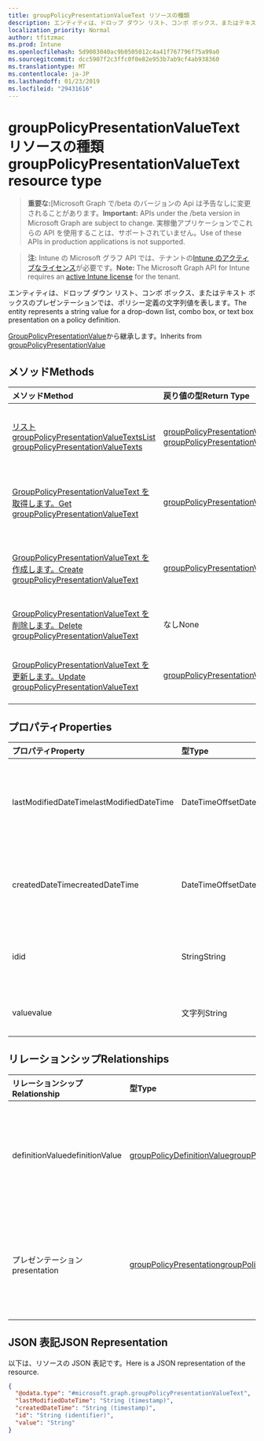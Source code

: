 ```yaml
---
title: groupPolicyPresentationValueText リソースの種類
description: エンティティは、ドロップ ダウン リスト、コンボ ボックス、またはテキスト ボックスのプレゼンテーションでは、ポリシー定義の文字列値を表します。
localization_priority: Normal
author: tfitzmac
ms.prod: Intune
ms.openlocfilehash: 5d9083040ac9b0505012c4a41f767796f75a99a0
ms.sourcegitcommit: dcc5907f2c3ffc0f0e82e953b7ab9cf4ab938360
ms.translationtype: MT
ms.contentlocale: ja-JP
ms.lasthandoff: 01/23/2019
ms.locfileid: "29431616"
---
```

# <a name="grouppolicypresentationvaluetext-resource-type"></a><span data-ttu-id="4bd00-103">groupPolicyPresentationValueText リソースの種類</span><span class="sxs-lookup"><span data-stu-id="4bd00-103">groupPolicyPresentationValueText resource type</span></span>

> <span data-ttu-id="4bd00-104">**重要な:**[Microsoft Graph で/beta のバージョンの Api は予告なしに変更されることがあります。</span><span class="sxs-lookup"><span data-stu-id="4bd00-104">**Important:** APIs under the /beta version in Microsoft Graph are subject to change.</span></span> <span data-ttu-id="4bd00-105">実稼働アプリケーションでこれらの API を使用することは、サポートされていません。</span><span class="sxs-lookup"><span data-stu-id="4bd00-105">Use of these APIs in production applications is not supported.</span></span>

> <span data-ttu-id="4bd00-106">**注:** Intune の Microsoft グラフ API では、テナントの[Intune のアクティブなライセンス](https://go.microsoft.com/fwlink/?linkid=839381)が必要です。</span><span class="sxs-lookup"><span data-stu-id="4bd00-106">**Note:** The Microsoft Graph API for Intune requires an [active Intune license](https://go.microsoft.com/fwlink/?linkid=839381) for the tenant.</span></span>

<span data-ttu-id="4bd00-107">エンティティは、ドロップ ダウン リスト、コンボ ボックス、またはテキスト ボックスのプレゼンテーションでは、ポリシー定義の文字列値を表します。</span><span class="sxs-lookup"><span data-stu-id="4bd00-107">The entity represents a string value for a drop-down list, combo box, or text box presentation on a policy definition.</span></span>


<span data-ttu-id="4bd00-108">[GroupPolicyPresentationValue](../resources/intune-grouppolicy-grouppolicypresentationvalue.md)から継承します。</span><span class="sxs-lookup"><span data-stu-id="4bd00-108">Inherits from [groupPolicyPresentationValue](../resources/intune-grouppolicy-grouppolicypresentationvalue.md)</span></span>

## <a name="methods"></a><span data-ttu-id="4bd00-109">メソッド</span><span class="sxs-lookup"><span data-stu-id="4bd00-109">Methods</span></span>
|<span data-ttu-id="4bd00-110">メソッド</span><span class="sxs-lookup"><span data-stu-id="4bd00-110">Method</span></span>|<span data-ttu-id="4bd00-111">戻り値の型</span><span class="sxs-lookup"><span data-stu-id="4bd00-111">Return Type</span></span>|<span data-ttu-id="4bd00-112">説明</span><span class="sxs-lookup"><span data-stu-id="4bd00-112">Description</span></span>|
|:---|:---|:---|
|[<span data-ttu-id="4bd00-113">リスト groupPolicyPresentationValueTexts</span><span class="sxs-lookup"><span data-stu-id="4bd00-113">List groupPolicyPresentationValueTexts</span></span>](../api/intune-grouppolicy-grouppolicypresentationvaluetext-list.md)|<span data-ttu-id="4bd00-114">[groupPolicyPresentationValueText](../resources/intune-grouppolicy-grouppolicypresentationvaluetext.md)コレクション</span><span class="sxs-lookup"><span data-stu-id="4bd00-114">[groupPolicyPresentationValueText](../resources/intune-grouppolicy-grouppolicypresentationvaluetext.md) collection</span></span>|<span data-ttu-id="4bd00-115">[GroupPolicyPresentationValueText](../resources/intune-grouppolicy-grouppolicypresentationvaluetext.md)オブジェクトのプロパティと関係を一覧表示します。</span><span class="sxs-lookup"><span data-stu-id="4bd00-115">List properties and relationships of the [groupPolicyPresentationValueText](../resources/intune-grouppolicy-grouppolicypresentationvaluetext.md) objects.</span></span>|
|[<span data-ttu-id="4bd00-116">GroupPolicyPresentationValueText を取得します。</span><span class="sxs-lookup"><span data-stu-id="4bd00-116">Get groupPolicyPresentationValueText</span></span>](../api/intune-grouppolicy-grouppolicypresentationvaluetext-get.md)|[<span data-ttu-id="4bd00-117">groupPolicyPresentationValueText</span><span class="sxs-lookup"><span data-stu-id="4bd00-117">groupPolicyPresentationValueText</span></span>](../resources/intune-grouppolicy-grouppolicypresentationvaluetext.md)|<span data-ttu-id="4bd00-118">[GroupPolicyPresentationValueText](../resources/intune-grouppolicy-grouppolicypresentationvaluetext.md)オブジェクトのプロパティと関係を参照してください。</span><span class="sxs-lookup"><span data-stu-id="4bd00-118">Read properties and relationships of the [groupPolicyPresentationValueText](../resources/intune-grouppolicy-grouppolicypresentationvaluetext.md) object.</span></span>|
|[<span data-ttu-id="4bd00-119">GroupPolicyPresentationValueText を作成します。</span><span class="sxs-lookup"><span data-stu-id="4bd00-119">Create groupPolicyPresentationValueText</span></span>](../api/intune-grouppolicy-grouppolicypresentationvaluetext-create.md)|[<span data-ttu-id="4bd00-120">groupPolicyPresentationValueText</span><span class="sxs-lookup"><span data-stu-id="4bd00-120">groupPolicyPresentationValueText</span></span>](../resources/intune-grouppolicy-grouppolicypresentationvaluetext.md)|<span data-ttu-id="4bd00-121">新しい[groupPolicyPresentationValueText](../resources/intune-grouppolicy-grouppolicypresentationvaluetext.md)オブジェクトを作成します。</span><span class="sxs-lookup"><span data-stu-id="4bd00-121">Create a new [groupPolicyPresentationValueText](../resources/intune-grouppolicy-grouppolicypresentationvaluetext.md) object.</span></span>|
|[<span data-ttu-id="4bd00-122">GroupPolicyPresentationValueText を削除します。</span><span class="sxs-lookup"><span data-stu-id="4bd00-122">Delete groupPolicyPresentationValueText</span></span>](../api/intune-grouppolicy-grouppolicypresentationvaluetext-delete.md)|<span data-ttu-id="4bd00-123">なし</span><span class="sxs-lookup"><span data-stu-id="4bd00-123">None</span></span>|<span data-ttu-id="4bd00-124">の[groupPolicyPresentationValueText](../resources/intune-grouppolicy-grouppolicypresentationvaluetext.md)を削除します。</span><span class="sxs-lookup"><span data-stu-id="4bd00-124">Deletes a [groupPolicyPresentationValueText](../resources/intune-grouppolicy-grouppolicypresentationvaluetext.md).</span></span>|
|[<span data-ttu-id="4bd00-125">GroupPolicyPresentationValueText を更新します。</span><span class="sxs-lookup"><span data-stu-id="4bd00-125">Update groupPolicyPresentationValueText</span></span>](../api/intune-grouppolicy-grouppolicypresentationvaluetext-update.md)|[<span data-ttu-id="4bd00-126">groupPolicyPresentationValueText</span><span class="sxs-lookup"><span data-stu-id="4bd00-126">groupPolicyPresentationValueText</span></span>](../resources/intune-grouppolicy-grouppolicypresentationvaluetext.md)|<span data-ttu-id="4bd00-127">[GroupPolicyPresentationValueText](../resources/intune-grouppolicy-grouppolicypresentationvaluetext.md)オブジェクトのプロパティを更新します。</span><span class="sxs-lookup"><span data-stu-id="4bd00-127">Update the properties of a [groupPolicyPresentationValueText](../resources/intune-grouppolicy-grouppolicypresentationvaluetext.md) object.</span></span>|

## <a name="properties"></a><span data-ttu-id="4bd00-128">プロパティ</span><span class="sxs-lookup"><span data-stu-id="4bd00-128">Properties</span></span>
|<span data-ttu-id="4bd00-129">プロパティ</span><span class="sxs-lookup"><span data-stu-id="4bd00-129">Property</span></span>|<span data-ttu-id="4bd00-130">型</span><span class="sxs-lookup"><span data-stu-id="4bd00-130">Type</span></span>|<span data-ttu-id="4bd00-131">説明</span><span class="sxs-lookup"><span data-stu-id="4bd00-131">Description</span></span>|
|:---|:---|:---|
|<span data-ttu-id="4bd00-132">lastModifiedDateTime</span><span class="sxs-lookup"><span data-stu-id="4bd00-132">lastModifiedDateTime</span></span>|<span data-ttu-id="4bd00-133">DateTimeOffset</span><span class="sxs-lookup"><span data-stu-id="4bd00-133">DateTimeOffset</span></span>|<span data-ttu-id="4bd00-134">日付と時刻オブジェクトが最後に修正されました。</span><span class="sxs-lookup"><span data-stu-id="4bd00-134">The date and time the object was last modified.</span></span> <span data-ttu-id="4bd00-135">[GroupPolicyPresentationValue](../resources/intune-grouppolicy-grouppolicypresentationvalue.md)から継承されました。</span><span class="sxs-lookup"><span data-stu-id="4bd00-135">Inherited from [groupPolicyPresentationValue](../resources/intune-grouppolicy-grouppolicypresentationvalue.md)</span></span>|
|<span data-ttu-id="4bd00-136">createdDateTime</span><span class="sxs-lookup"><span data-stu-id="4bd00-136">createdDateTime</span></span>|<span data-ttu-id="4bd00-137">DateTimeOffset</span><span class="sxs-lookup"><span data-stu-id="4bd00-137">DateTimeOffset</span></span>|<span data-ttu-id="4bd00-138">日付と時刻オブジェクトを作成します。</span><span class="sxs-lookup"><span data-stu-id="4bd00-138">The date and time the object was created.</span></span> <span data-ttu-id="4bd00-139">[GroupPolicyPresentationValue](../resources/intune-grouppolicy-grouppolicypresentationvalue.md)から継承されました。</span><span class="sxs-lookup"><span data-stu-id="4bd00-139">Inherited from [groupPolicyPresentationValue](../resources/intune-grouppolicy-grouppolicypresentationvalue.md)</span></span>|
|<span data-ttu-id="4bd00-140">id</span><span class="sxs-lookup"><span data-stu-id="4bd00-140">id</span></span>|<span data-ttu-id="4bd00-141">String</span><span class="sxs-lookup"><span data-stu-id="4bd00-141">String</span></span>|<span data-ttu-id="4bd00-142">エンティティのキー。</span><span class="sxs-lookup"><span data-stu-id="4bd00-142">Key of the entity.</span></span> <span data-ttu-id="4bd00-143">[GroupPolicyPresentationValue](../resources/intune-grouppolicy-grouppolicypresentationvalue.md)から継承されました。</span><span class="sxs-lookup"><span data-stu-id="4bd00-143">Inherited from [groupPolicyPresentationValue](../resources/intune-grouppolicy-grouppolicypresentationvalue.md)</span></span>|
|<span data-ttu-id="4bd00-144">value</span><span class="sxs-lookup"><span data-stu-id="4bd00-144">value</span></span>|<span data-ttu-id="4bd00-145">文字列</span><span class="sxs-lookup"><span data-stu-id="4bd00-145">String</span></span>|<span data-ttu-id="4bd00-146">関連付けられているプレゼンテーションの文字列値。</span><span class="sxs-lookup"><span data-stu-id="4bd00-146">A string value for the associated presentation.</span></span>|

## <a name="relationships"></a><span data-ttu-id="4bd00-147">リレーションシップ</span><span class="sxs-lookup"><span data-stu-id="4bd00-147">Relationships</span></span>
|<span data-ttu-id="4bd00-148">リレーションシップ</span><span class="sxs-lookup"><span data-stu-id="4bd00-148">Relationship</span></span>|<span data-ttu-id="4bd00-149">型</span><span class="sxs-lookup"><span data-stu-id="4bd00-149">Type</span></span>|<span data-ttu-id="4bd00-150">説明</span><span class="sxs-lookup"><span data-stu-id="4bd00-150">Description</span></span>|
|:---|:---|:---|
|<span data-ttu-id="4bd00-151">definitionValue</span><span class="sxs-lookup"><span data-stu-id="4bd00-151">definitionValue</span></span>|[<span data-ttu-id="4bd00-152">groupPolicyDefinitionValue</span><span class="sxs-lookup"><span data-stu-id="4bd00-152">groupPolicyDefinitionValue</span></span>](../resources/intune-grouppolicy-grouppolicydefinitionvalue.md)|<span data-ttu-id="4bd00-153">プレゼンテーションの値に関連付けられているグループ ポリシーの定義の値です。</span><span class="sxs-lookup"><span data-stu-id="4bd00-153">The group policy definition value associated with the presentation value.</span></span> <span data-ttu-id="4bd00-154">[GroupPolicyPresentationValue](../resources/intune-grouppolicy-grouppolicypresentationvalue.md)から継承されました。</span><span class="sxs-lookup"><span data-stu-id="4bd00-154">Inherited from [groupPolicyPresentationValue](../resources/intune-grouppolicy-grouppolicypresentationvalue.md)</span></span>|
|<span data-ttu-id="4bd00-155">プレゼンテーション</span><span class="sxs-lookup"><span data-stu-id="4bd00-155">presentation</span></span>|[<span data-ttu-id="4bd00-156">groupPolicyPresentation</span><span class="sxs-lookup"><span data-stu-id="4bd00-156">groupPolicyPresentation</span></span>](../resources/intune-grouppolicy-grouppolicypresentation.md)|<span data-ttu-id="4bd00-157">プレゼンテーションの値に関連付けられているグループ ポリシーのプレゼンテーションです。</span><span class="sxs-lookup"><span data-stu-id="4bd00-157">The group policy presentation associated with the presentation value.</span></span> <span data-ttu-id="4bd00-158">[GroupPolicyPresentationValue](../resources/intune-grouppolicy-grouppolicypresentationvalue.md)から継承されました。</span><span class="sxs-lookup"><span data-stu-id="4bd00-158">Inherited from [groupPolicyPresentationValue](../resources/intune-grouppolicy-grouppolicypresentationvalue.md)</span></span>|

## <a name="json-representation"></a><span data-ttu-id="4bd00-159">JSON 表記</span><span class="sxs-lookup"><span data-stu-id="4bd00-159">JSON Representation</span></span>
<span data-ttu-id="4bd00-160">以下は、リソースの JSON 表記です。</span><span class="sxs-lookup"><span data-stu-id="4bd00-160">Here is a JSON representation of the resource.</span></span>
<!-- {
  "blockType": "resource",
  "keyProperty": "id",
  "@odata.type": "microsoft.graph.groupPolicyPresentationValueText"
}
-->
``` json
{
  "@odata.type": "#microsoft.graph.groupPolicyPresentationValueText",
  "lastModifiedDateTime": "String (timestamp)",
  "createdDateTime": "String (timestamp)",
  "id": "String (identifier)",
  "value": "String"
}
```




